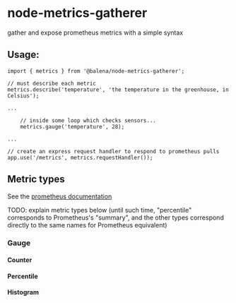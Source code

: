 node-metrics-gatherer
===

gather and expose prometheus metrics with a simple syntax

## Usage:

```
import { metrics } from '@balena/node-metrics-gatherer';

// must describe each metric
metrics.describe('temperature', 'the temperature in the greenhouse, in Celsius');

...

    // inside some loop which checks sensors...
    metrics.gauge('temperature', 28);

...

// create an express request handler to respond to prometheus pulls
app.use('/metrics', metrics.requestHandler());
```

## Metric types

See the [prometheus documentation](https://prometheus.io/docs/concepts/metric_types/)

TODO: explain metric types below (until such time, "percentile" corresponds to
Prometheus's "summary", and the other types correspond directly to the same names
for Prometheus equivalent)

### Gauge

#### Counter

#### Percentile

#### Histogram



